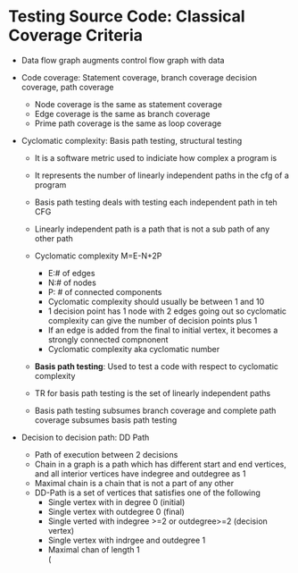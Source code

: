 # Testing Source Code: Classical Coverage Criteria  
* Data flow graph augments control flow graph with data  
* Code coverage: Statement coverage, branch coverage decision coverage, path coverage  
  * Node coverage is the same as statement coverage  
  * Edge coverage is the same as branch coverage  
  * Prime path coverage is the same as loop coverage  
  
* Cyclomatic complexity: Basis path testing, structural testing  
  * It is a software metric used to indiciate how complex a program is  
  * It represents the number of linearly independent paths in the cfg of a program  
  * Basis path testing deals with testing each independent path in teh CFG  
  * Linearly independent path is a path that is not a sub path of any other path  
  * Cyclomatic complexity M=E-N+2P  
    * E:# of edges  
    * N:# of nodes  
    * P: # of connected components  
    * Cyclomatic complexity should usually be between 1 and 10  
    * 1 decision point has 1 node with 2 edges going out so cyclomatic complexity can give the number of decision points plus 1  
    * If an edge is added from the final to initial vertex, it becomes a strongly connected compnonent  
    * Cyclomatic complexity aka cyclomatic number  
    
  * **Basis path testing**: Used to test a code with respect to cyclomatic complexity  
  * TR for basis path testing is the set of linearly independent paths  
  * Basis path testing subsumes branch coverage and complete path coverage subsumes basis path testing  
    
* Decision to decision path: DD Path  
  * Path of execution between 2 decisions  
  * Chain in a graph is a path which has different start and end vertices, and all interior vertices have indegree and outdegree as 1  
  * Maximal chain is a chain that is not a part of any other  
  * DD-Path is a set of vertices that satisfies one of the following  
    * Single vertex with in degree 0 (initial)  
    * Single vertex with outdegree 0 (final)  
    * Single verted with indegree >=2 or outdegree>=2 (decision vertex)  
    * Single vertex with indrgee and outdegree 1  
    * Maximal chan of length 1  
    (
